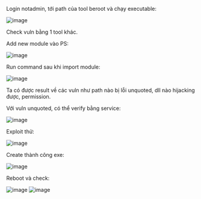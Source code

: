 Login notadmin, tới path của tool beroot và chạy executable:

![image](https://github.com/NVex0/Kiem_thu_va_danh_gia_ATHT/assets/113530029/349a8497-f96a-48fb-aeb0-43756c11fd27)


Check vuln bằng 1 tool khác.

Add new module vào PS:

![image](https://github.com/NVex0/Kiem_thu_va_danh_gia_ATHT/assets/113530029/40d47f81-291d-4347-8af7-761c0a2e6067)

Run command sau khi import module:

![image](https://github.com/NVex0/Kiem_thu_va_danh_gia_ATHT/assets/113530029/e937fc42-bfa9-4175-8590-e86effac9a3b)

Ta có được result về các vuln như path nào bị lỗi unquoted, dll nào hijacking được, permission.

Với vuln unquoted, có thể verify bằng service:

![image](https://github.com/NVex0/Kiem_thu_va_danh_gia_ATHT/assets/113530029/191c8a01-a684-47ef-b5ef-00d4cb16f3ba)

Exploit thử:

![image](https://github.com/NVex0/Kiem_thu_va_danh_gia_ATHT/assets/113530029/057b6857-64d7-4e41-b77f-652b5931d639)

Create thành công exe:

![image](https://github.com/NVex0/Kiem_thu_va_danh_gia_ATHT/assets/113530029/ed05f4f3-02d8-47ff-be7f-831d3db2ea0a)

Reboot và check:

![image](https://github.com/NVex0/Kiem_thu_va_danh_gia_ATHT/assets/113530029/3e2ddd5a-d29e-4ef4-a6c1-fb7aadb67cd4)
![image](https://github.com/NVex0/Kiem_thu_va_danh_gia_ATHT/assets/113530029/e34fecb8-7509-4df7-9b1b-c633f59b89a9)
